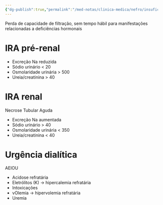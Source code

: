 ```yaml
---
{"dg-publish":true,"permalink":"/med-notas/clinica-medica/nefro/insuficiencia-renal/insuficiencia-renal-aguda/"}
---
```



Perda de capacidade de filtração, sem tempo hábil para manifestações relacionadas a deficiências hormonais

# IRA pré-renal
- Excreção Na reduzida
- Sódio urinário < 20
- Osmolaridade urinária > 500
- Ureia/creatinina > 40

# IRA renal
Necrose Tubular Aguda
- Excreção Na aumentada
- Sódio urinário > 40
- Osmolaridade urinária < 350
- Ureia/creatinina < 40
# Urgência dialítica
AEIOU
- Acidose refratária
- Eletrólitos (K) -> hipercalemia refratária
- Intoxicações
- vOlemia -> hipervolemia refratária
- Uremia
